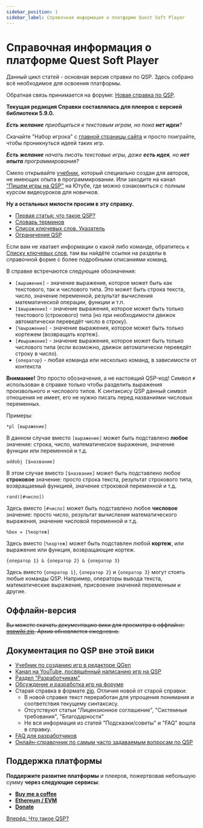 ```yaml
---
sidebar_position: 1
sidebar_label: Справочная информация о платформе Quest Soft Player
---
```

# Справочная информация о платформе Quest Soft Player

Данный цикл статей - основная версия справки по QSP. Здесь собрано всё необходимое для освоения платформы.

Обратная связь принимается на форуме: [Новая справка по QSP](https://qsp.org/index.php?option=com_agora&task=topic&id=647&Itemid=57).

**Текущая редакция Справки составлялась для плееров с версией библиотеки 5.9.0.**

***Есть желание** приобщиться к текстовым играм, но пока **нет идеи**?*

Скачайте "Набор игрока" с [главной страницы сайта](https://qsp.org/) и просто поиграйте, чтобы проникнуться идеей таких игр.

***Есть желание** начать писать текстовые игры, даже **есть идея**, но **нет опыта** программирования?*

Смело открывайте [учебник](https://qsp.org/index.php?option=com_content&task=view&id=59&Itemid=56), который специально создан для авторов, не имеющих опыта в программировании. Или заходите на канал ["Пишем игры на QSP"](https://www.youtube.com/c/aleksversus) на Ютубе, где можно ознакомиться с полным курсом видеоуроков для новичков.

**Ну а остальных милости просим в эту справку.**

*  [Первая статья: что такое QSP?](qsp)
*  [Cловарь терминов](glossary)
*  [Список ключевых слов. Указатель](keywords)
*  [Ограничения QSP](limits)

Если вам не хватает информации о какой либо команде, обратитесь к [Списку ключевых слов](keywords), там вы найдёте ссылки на разделы в справочной форме с более подробными описаниями команд.

В справке встречаются следующие обозначения:

* `[выражение]` - значение выражения, которое может быть как текстового, так и числового типа. Это может быть строка текста, число, значение переменной, результат вычисления математической операции, функции и т.п.
* `[$выражение]` - значение выражения, которое может быть только текстового (строкового) типа (но при необходимости движок автоматически переведёт число в строку).
* `[%выражение]` - значение выражения, которое может быть только кортежем (возвращать кортеж).
* `[#выражение]` - значение выражения, которое может быть только числового типа (если возможно, движок автоматически переведёт строку в число).
* `{оператор}` - любая команда или несколько команд, в зависимости от контекста

**Внимание!** Это просто обозначения, а не настоящий QSP-код! Символ `#` использован в справке только чтобы разделить выражения произвольного и числового типов. К синтаксису QSP данный символ отношения не имеет, его не нужно писать перед названиями числовых переменных.

Примеры:

```qsp
*pl [выражение]
```

В данном случае вместо `[выражение]` может быть подставлено **любое** значение: строка, число, математическое выражение, значение функции или переменной и т.д.

```qsp
addobj [$название]
```

В этом случае вместо `[$название]` может быть подставлено любое **строковое** значение: просто строка текста, результат строкового типа, возвращаемый функцией, значение строковой переменной и т.д.

```qsp
rand([#число])
```

Здесь вместо `[#число]` может быть подставлено любое **числовое** значение: просто число, результат вычисления математического выражения, значение числовой переменной и т.д.

```qsp
%box = [%кортеж]
```

Здесь вместо `[%кортеж]` может быть подставлен любой **кортеж**, или выражение или функция, возвращающие кортеж.

```qsp
{оператор 1} & {оператор 2} & {оператор 3}
```

Здесь вместо `{оператор 1}`, `{оператор 2}` и `{оператор 3}` могут стоять любые команды QSP. Например, операторы вывода текста, математические выражения, присвоение значений переменным и другие.

## Оффлайн-версия

~~Вы можете скачать документацию вики для просмотра в оффлайне: [qspwiki.zip](https://qsp.org/tools/offlinehelp/qspwiki.zip). Архив обновляется ежедневно.~~

## Документация по QSP вне этой вики

*  [Учебник по созданию игр в редакторе QGen](https://qsp.org/index.php?option=com_content&task=view&id=59&Itemid=56)
*  [Канал на YouTube, посвящённый написанию игр на QSP](https://www.youtube.com/c/aleksversus)
*  [Раздел "Разработчикам"](https://qsp.org/index.php?option=com_content&view=article&id=57&Itemid=56)
*  [Обсуждение и разработка игр на форуме](https://qsp.org/index.php?option=com_agora&task=forum&id=1&Itemid=57)
*  Старая справка в формате [zip](https://qsp.org/attachments/qsp564help.zip). Отличия новой от старой справки:
    *  В новой справке текст переработан для упрощения понимания и соответствия текущему синтаксису.
    *  Отсутствуют статьи "Лицензионное соглашение", "Системные требования", "Благодарности"
    *  Не вся информация из статей "Подсказки/советы" и "FAQ" вошла в справку.
*  [FAQ для разработчиков](https://qsp.org/index.php?option=com_agora&task=topic&id=316&Itemid=57)
*  [Онлайн-справочник по самым часто задаваемым вопросам по QSP](https://aleksversus.github.io/howdo_faq/)

## Поддержка платформы

**Поддержите развитие платформы** и плееров, пожертвовав небольшую сумму **через следующие сервисы**:

- **[Buy me a coffee](https://buymeacoffee.com/varg)**
- **[Ethereum / EVM](https://brianmacdonald.github.io/Ethonate/address#0x4537B99e27deD6C8459C1eFCdE0E7fa48357e44D)**
- **[Donate](https://www.paypal.com/donate?token=w4W0exGPARzEg5OQwD09u2Ip1wG_sfnk2QMEz3amIIq5iZxT3tFRYN4al9bsojOGPix0jHRV7kMZpibs)**

[Вперёд: Что такое QSP?](qsp)

